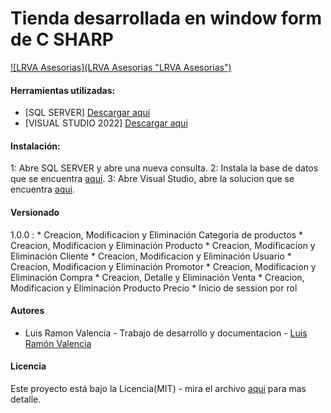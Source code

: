 # Tienda desarrollada en window form de C SHARP

[![LRVA Asesorias](LRVA Asesorias "LRVA Asesorias")](https://drive.google.com/file/d/1KWxrBekfb4q_oSWyMH0HMp6QfURAp2U7/view "LRVA Asesorias")

#### Herramientas utilizadas:
- [SQL SERVER] [Descargar aqui](https://www.microsoft.com/es-mx/download/confirmation.aspx?id=101064 "Descargar aqui")
- [VISUAL STUDIO 2022] [Descargar aqui](https://visualstudio.microsoft.com/es/thank-you-downloading-visual-studio/?sku=Community&channel=Release&version=VS2022&source=VSLandingPage&cid=2030&passive=false "Descargar aqui")

#### Instalación:
1: Abre SQL SERVER y abre una nueva consulta.
2: Instala la base de datos que se encuentra [aqui](https://github.com/LuisRaymons/tiendaC-/blob/e7f17191eefd60791c4ae45c8be75598a1cc2e32/Base%20de%20datos/tiendavirtual.sql "aqui").
3: Abre Visual Studio, abre la solucion que se encuentra [aqui](https://github.com/LuisRaymons/tiendaC-/blob/e7f17191eefd60791c4ae45c8be75598a1cc2e32/tienda.sln "aqui").

#### Versionado
1.0.0 :
	* Creacion, Modificacion y Eliminación Categoria de productos
	* Creacion, Modificacion y Eliminación Producto
	* Creacion, Modificacion y Eliminación Cliente
	* Creacion, Modificacion y Eliminación Usuario
	* Creacion, Modificacion y Eliminación Promotor
	* Creacion, Modificacion y Eliminación Compra
	* Creacion, Detalle y Eliminación Venta
	* Creacion, Modificacion y Eliminación Producto Precio 
	* Inicio de session por rol

#### Autores
- Luis Ramon Valencia - Trabajo de desarrollo y documentacion - [Luis Ramón Valencia](https://github.com/LuisRaymons "Luis Ramón Valencia")

#### Licencia
Este proyecto está bajo la Licencia(MIT) - mira el archivo [aqui](https://github.com/LuisRaymons/tiendaC-/blob/21368f3c5fe04bfd6df1b640331470046e3bde33/LICENSE.md "aqui") para mas detalle.







